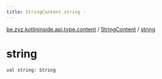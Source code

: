 ```yaml
---
title: StringContent.string - 
---
```


[be.zvz.kotlininside.api.type.content](../index.html) / [StringContent](index.html) / [string](./string.html)

# string

`val string: String`